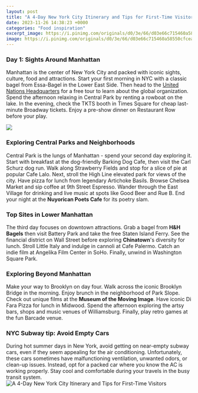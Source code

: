 ```yaml
---
layout: post
title: "A 4-Day New York City Itinerary and Tips for First-Time Visitors"
date: 2023-11-26 14:38:23 +0000
categories: "Food inspiration"
excerpt_image: https://i.pinimg.com/originals/d0/3e/66/d03e66c715460a58550cfcea0ae71858.jpg
image: https://i.pinimg.com/originals/d0/3e/66/d03e66c715460a58550cfcea0ae71858.jpg
---
```


### Day 1: Sights Around Manhattan
Manhattan is the center of New York City and packed with iconic sights, culture, food and attractions. Start your first morning in NYC with a classic bagel from Essa-Bagel in the Lower East Side. Then head to the [United Nations Headquarters](https://elviaje.github.io/_tabs/categories/) for a free tour to learn about the global organization. Spend the afternoon relaxing in Central Park by renting a rowboat on the lake. In the evening, check the TKTS booth in Times Square for cheap last-minute Broadway tickets. Enjoy a pre-show dinner on Restaurant Row before your play. 

![](https://i.pinimg.com/originals/68/a7/2e/68a72ea383f557fc7cc5a25583c49b88.jpg)
### Exploring Central Parks and Neighborhoods   
Central Park is the lungs of Manhattan - spend your second day exploring it. Start with breakfast at the dog-friendly Barking Dog Cafe, then visit the Carl Schurz dog run. Walk along Strawberry Fields and stop for a slice of pie at popular Cafe Lalo. Next, stroll the High Line elevated park for views of the city. Have pizza for lunch from legendary Artichoke Basils. Browse Chelsea Market and sip coffee at 9th Street Espresso. Wander through the East Village for drinking and live music at spots like Good Beer and Rue B. End your night at the **Nuyorican Poets Cafe** for its poetry slam.
### Top Sites in Lower Manhattan
The third day focuses on downtown attractions. Grab a bagel from **H&H Bagels** then visit Battery Park and take the free Staten Island Ferry. See the financial district on Wall Street before exploring **Chinatown**'s diversity for lunch. Stroll Little Italy and indulge in cannoli at Cafe Palermo. Catch an indie film at Angelika Film Center in SoHo. Finally, unwind in Washington Square Park.  
### Exploring Beyond Manhattan
Make your way to Brooklyn on day four. Walk across the iconic Brooklyn Bridge in the morning. Enjoy brunch in the neighborhood of Park Slope. Check out unique films at the **Museum of the Moving Image**. Have iconic Di Fara Pizza for lunch in Midwood. Spend the afternoon exploring the artsy bars, shops and music venues of Williamsburg. Finally, play retro games at the fun Barcade venue.
### NYC Subway tip: Avoid Empty Cars
During hot summer days in New York, avoid getting on near-empty subway cars, even if they seem appealing for the air conditioning. Unfortunately, these cars sometimes have malfunctioning ventilation, unwanted odors, or clean-up issues. Instead, opt for a packed car where you know the AC is working properly. Stay cool and comfortable during your travels in the busy transit system.
![A 4-Day New York City Itinerary and Tips for First-Time Visitors](https://i.pinimg.com/originals/d0/3e/66/d03e66c715460a58550cfcea0ae71858.jpg)